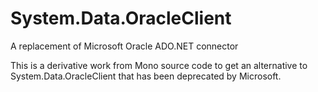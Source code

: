 # System.Data.OracleClient
A replacement of Microsoft Oracle ADO.NET connector

This is a derivative work from Mono source code to get an alternative to System.Data.OracleClient that has been deprecated by Microsoft.

